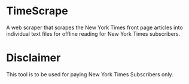 # TimeScrape
A web scraper that scrapes the New York Times front page articles into individual text files for offline reading for New York Times subscribers.

# Disclaimer
This tool is to be used for paying New York Times Subscribers only.
